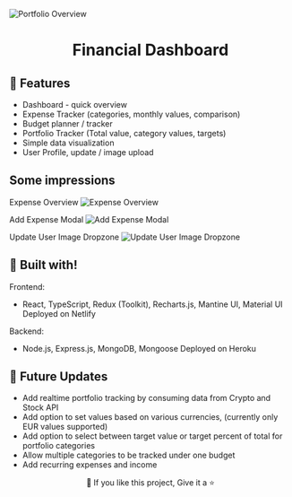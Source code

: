 <p align="center">
  <a href="https://github.com/sebprestele/is3-fullstack-project" title="Financio | Financial Dashboard - Fullstack App">
  </a>

![Portfolio Overview ](https://user-images.githubusercontent.com/51739799/161523040-55132620-4768-473c-aa63-a96e78344c66.png)

</p>
<h1 align="center"> Financial Dashboard </h1>
<p align="center"><Fullstack App built with the MERN stack. It is a fully featured financial dashboard with user login, expense and budget tracker and a portfolio dashboard. It allows users to easily keep track of their finances.></p>

<h2 align="center"See live app</h2>


## 🚀 Features
- Dashboard - quick overview
- Expense Tracker (categories, monthly values, comparison)
- Budget planner / tracker
- Portfolio Tracker (Total value, category values, targets)
- Simple data visualization
- User Profile, update / image upload

## Some impressions

Expense Overview
![Expense Overview](https://user-images.githubusercontent.com/51739799/161523211-7222f21c-aa2c-4d1f-b197-b6f93a50296b.png)

Add Expense Modal
![Add Expense Modal](https://user-images.githubusercontent.com/51739799/161523247-c3ed96c0-632c-4440-8be7-7c3f50f070ee.png)

Update User Image Dropzone
![Update User Image Dropzone](https://user-images.githubusercontent.com/51739799/161523269-13c9060b-718b-467a-9460-f710d9b3a8aa.png)

## 👷 Built with!


Frontend:
- React, TypeScript, Redux (Toolkit), Recharts.js, Mantine UI, Material UI
Deployed on Netlify

Backend: 
- Node.js, Express.js, MongoDB, Mongoose
Deployed on Heroku

## 🎊 Future Updates

- Add realtime portfolio tracking by consuming data from Crypto and Stock API 
- Add option to set values based on various currencies, (currently only EUR values supported)
- Add option to select between target value or target percent of total for portfolio categories
- Allow multiple categories to be tracked under one budget
- Add recurring expenses and income




<p align="center">💙 If you like this project, Give it a ⭐</p>
